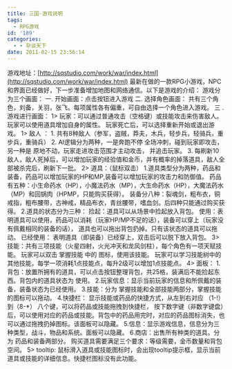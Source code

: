 ```yaml
---
title: 三国·游戏说明
tags:
  - RPG游戏
id: '189'
categories:
  - - 杂谈天下
date: 2011-02-15 23:56:14
---
```


游戏地址：[http://sqstudio.com/work/war/index.html](http://sqstudio.com/work/war/index.html) 最新在做的一款RPG小游戏，NPC和界面已经做好，下一步准备增加地图和网络通信。以下是游戏的介绍： 游戏分为三个画面： 一. 开始画面：点击按钮进入游戏 二. 选择角色画面： 共有三个角色，刘备，关羽，张飞。每项属性各有偏重，可自由选择一个角色进入游戏。 三 .游戏进行画面： 1> 玩家：可以通过普通攻击（空格键）或技能攻击来伤害敌人。 玩家可以使用道具增加自身的属性。 玩家死亡后，可以选择重新开始或退出游戏。 1> 敌人 ： 1. 共有8种敌人（参军，盗贼，莽夫，木兵，轻步兵，轻骑兵，重步兵，重骑兵） 2. AI逻辑分为两种，一是奔跑不停 全场冲刺，碰到玩家即攻击，另一种是 原地不动，玩家走进攻击范围才主动攻击， 并追击玩家。 3. 每刷新10敌人，敌人死掉后，可以增加玩家的经验值和金币，并有概率的掉落道具，敌人全部被杀完后，刷新下一批。 2> 道具：（鼠标双击） 1.道具类型分为两种，药品和装备，药品可以增加玩家的HP和MP,装备可以增加玩家的攻击力和防御值。 药品有五种：小生命药水（HP），小魔法药水（MP），大生命药水（HP），大魔法药水（MP）和回锅肉（HPMP，只能购买获得）。 装备分八种：裂魂剑，粗布衣，铜戒指，粗布腰带，古神戒，精品布衣，青丝腰带，嗜血剑。后四种只能通过购买获得。 2.道具的状态分为三种： 捡起：道具可以从场景中捡起放入背包。 使用：表明道具可以使用，药品可以消耗（玩家HP/MP不足的话），装备可以穿上（玩家没有佩戴相同的装备的话）， 道具也可以拖出背包扔掉。只有该状态的道具可以拖动。 已经使用： 表明道具（即装备）已经穿上，双击后可以脱下放入背包。 3> 技能：共有三项技能（火星四射，火光冲天和龙风剑柱），每个角色有一项天赋技能。 玩家可以双击 掌握技能 中的 图标，使用该技能。 玩家可以学习技能树中的其他技能，每学一项消耗1点技能点，每升2级可以增加1点技能点。 4> 面板： 1.背包：放置所拥有的道具，可以点击按钮整理背包，共25格，装满后不能捡起东西。背包内的道具状态为 使用。 2.玩家信息：显示当前玩家的信息和所佩戴的装备，装备状态为已经使用。 3.技能：分为 掌握技能和全部技能两部分，掌握技能的图标可以拖动。 4.快捷栏： 显示技能或药品的快捷方式，从左到右对应 （1-!）到（8-\*） 八个键，可以将药品或技能拖拽到快捷栏， 按下数字键（非数字键盘）后，可以使用对应的药品或技能。背包中的药品用完时，对应的药品图标消失，也可以通过拖拽扔掉图标。该面板可以隐藏。 5.信息：显示游戏信息，信息分为三种类型，战斗，物品和系统。面板可以隐藏。 6.商店：出售所有种类的道具。分为 药品和装备两部分。 购买道具需要满足三个要求：等级需要，金币数量和背包空间。 5> tooltip: 鼠标滑入道具或技能图标时，会出现tooltip提示框，显示当前道具或技能的详细信息。快捷栏图标没有此功能。